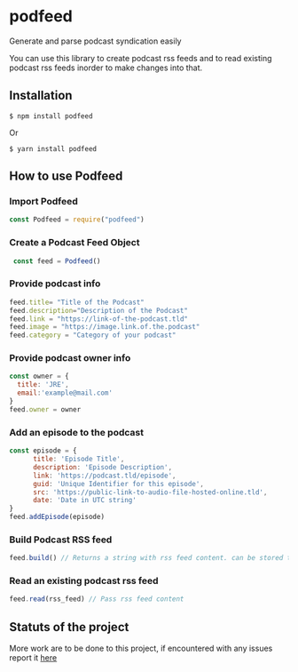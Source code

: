 # podfeed

Generate and parse podcast syndication easily

You can use this library to create podcast rss feeds and to read existing podcast rss feeds inorder to make changes into that.

## Installation 

```
$ npm install podfeed
```
Or 
```
$ yarn install podfeed
```
## How to use Podfeed
### Import Podfeed
```javascript
const Podfeed = require("podfeed")
```
### Create a Podcast Feed Object
```javascript
 const feed = Podfeed()
```
### Provide podcast info
```javascript
feed.title= "Title of the Podcast"
feed.description="Description of the Podcast"
feed.link = "https://link-of-the-podcast.tld"
feed.image = "https://image.link.of.the.podcast"
feed.category = "Category of your podcast"
```
### Provide podcast owner info
```javascript
const owner = { 
  title: 'JRE', 
  email:'example@mail.com' 
}
feed.owner = owner
```

### Add an episode to the podcast 
```javascript
const episode = {
      title: 'Episode Title',
      description: 'Episode Description',
      link: 'https://podcast.tld/episode',
      guid: 'Unique Identifier for this episode',
      src: 'https://public-link-to-audio-file-hosted-online.tld',
      date: 'Date in UTC string'
}
feed.addEpisode(episode)
```

### Build Podcast RSS feed
```javascript
feed.build() // Returns a string with rss feed content. can be stored to a file
```

### Read an existing podcast rss feed
```javascript
feed.read(rss_feed) // Pass rss feed content
```

## Statuts of the project
More work are to be done to this project, if encountered with any issues report it [here](https://github.com/avinashmg/podfeed/issues)
